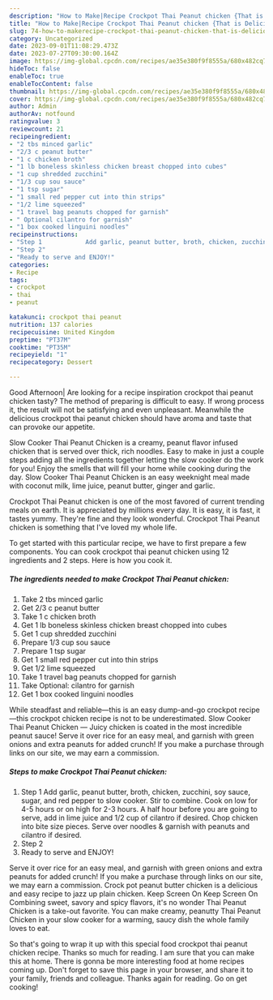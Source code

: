 ```yaml
---
description: "How to Make|Recipe Crockpot Thai Peanut chicken {That is Delicious"
title: "How to Make|Recipe Crockpot Thai Peanut chicken {That is Delicious"
slug: 74-how-to-makerecipe-crockpot-thai-peanut-chicken-that-is-delicious
category: Uncategorized
date: 2023-09-01T11:08:29.473Z
date: 2023-07-27T09:30:00.164Z
image: https://img-global.cpcdn.com/recipes/ae35e380f9f8555a/680x482cq70/crockpot-thai-peanut-chicken-recipe-main-photo.jpg
hideToc: false
enableToc: true
enableTocContent: false
thumbnail: https://img-global.cpcdn.com/recipes/ae35e380f9f8555a/680x482cq70/crockpot-thai-peanut-chicken-recipe-main-photo.jpg
cover: https://img-global.cpcdn.com/recipes/ae35e380f9f8555a/680x482cq70/crockpot-thai-peanut-chicken-recipe-main-photo.jpg
author: Admin
authorAv: notfound
ratingvalue: 3
reviewcount: 21
recipeingredient:
- "2 tbs minced garlic"
- "2/3 c peanut butter"
- "1 c chicken broth"
- "1 lb boneless skinless chicken breast chopped into cubes"
- "1 cup shredded zucchini"
- "1/3 cup sou sauce"
- "1 tsp sugar"
- "1 small red pepper cut into thin strips"
- "1/2 lime squeezed"
- "1 travel bag peanuts chopped for garnish"
- " Optional cilantro for garnish"
- "1 box cooked linguini noodles"
recipeinstructions:
- "Step 1            Add garlic, peanut butter, broth, chicken, zucchini, soy sauce, sugar, and red pepper to slow cooker. Stir to combine. Cook on low for 4-5 hours or on high for 2-3 hours. A half hour before you are going to serve, add in lime juice and 1/2 cup of cilantro if desired. Chop chicken into bite size pieces. Serve over noodles &amp; garnish with peanuts and cilantro if desired."
- "Step 2"
- "Ready to serve and ENJOY!"
categories:
- Recipe
tags:
- crockpot
- thai
- peanut

katakunci: crockpot thai peanut 
nutrition: 137 calories
recipecuisine: United Kingdom
preptime: "PT37M"
cooktime: "PT35M"
recipeyield: "1"
recipecategory: Dessert

---
```



Good Afternoon| Are looking for a recipe inspiration crockpot thai peanut chicken tasty? The method of preparing is difficult to easy. If wrong process it, the result will not be satisfying and even unpleasant. Meanwhile the delicious crockpot thai peanut chicken should have aroma and taste that can provoke our appetite.





Slow Cooker Thai Peanut Chicken is a creamy, peanut flavor infused chicken that is served over thick, rich noodles. Easy to make in just a couple steps adding all the ingredients together letting the slow cooker do the work for you! Enjoy the smells that will fill your home while cooking during the day. Slow Cooker Thai Peanut Chicken is an easy weeknight meal made with coconut milk, lime juice, peanut butter, ginger and garlic.

Crockpot Thai Peanut chicken is one of the most favored of current trending meals on earth. It is appreciated by millions every day. It is easy, it is fast, it tastes yummy. They're fine and they look wonderful. Crockpot Thai Peanut chicken is something that I've loved my whole life.


To get started with this particular recipe, we have to first prepare a few components. You can cook crockpot thai peanut chicken using 12 ingredients and 2 steps. Here is how you cook it.

<!--inarticleads1-->

##### The ingredients needed to make Crockpot Thai Peanut chicken:

1. Take 2 tbs minced garlic
1. Get 2/3 c peanut butter
1. Take 1 c chicken broth
1. Get 1 lb boneless skinless chicken breast chopped into cubes
1. Get 1 cup shredded zucchini
1. Prepare 1/3 cup sou sauce
1. Prepare 1 tsp sugar
1. Get 1 small red pepper cut into thin strips
1. Get 1/2 lime squeezed
1. Take 1 travel bag peanuts chopped for garnish
1. Take  Optional: cilantro for garnish
1. Get 1 box cooked linguini noodles


While steadfast and reliable—this is an easy dump-and-go crockpot recipe—this crockpot chicken recipe is not to be underestimated. Slow Cooker Thai Peanut Chicken — Juicy chicken is coated in the most incredible peanut sauce! Serve it over rice for an easy meal, and garnish with green onions and extra peanuts for added crunch! If you make a purchase through links on our site, we may earn a commission. 

<!--inarticleads2-->

##### Steps to make Crockpot Thai Peanut chicken:

1. Step 1            Add garlic, peanut butter, broth, chicken, zucchini, soy sauce, sugar, and red pepper to slow cooker. Stir to combine. Cook on low for 4-5 hours or on high for 2-3 hours. A half hour before you are going to serve, add in lime juice and 1/2 cup of cilantro if desired. Chop chicken into bite size pieces. Serve over noodles &amp; garnish with peanuts and cilantro if desired.
1. Step 2
1. Ready to serve and ENJOY!

Serve it over rice for an easy meal, and garnish with green onions and extra peanuts for added crunch! If you make a purchase through links on our site, we may earn a commission. Crock pot peanut butter chicken is a delicious and easy recipe to jazz up plain chicken. Keep Screen On Keep Screen On Combining sweet, savory and spicy flavors, it&#39;s no wonder Thai Peanut Chicken is a take-out favorite. You can make creamy, peanutty Thai Peanut Chicken in your slow cooker for a warming, saucy dish the whole family loves to eat. 

So that's going to wrap it up with this special food crockpot thai peanut chicken recipe. Thanks so much for reading. I am sure that you can make this at home. There is gonna be more interesting food at home recipes coming up. Don't forget to save this page in your browser, and share it to your family, friends and colleague. Thanks again for reading. Go on get cooking!
